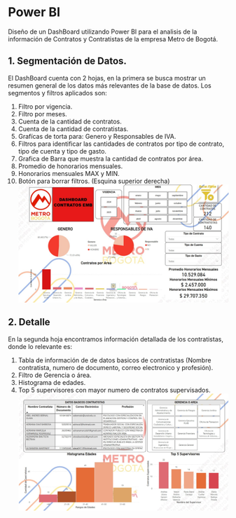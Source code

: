 # Power BI
Diseño de un DashBoard utilizando Power BI para el analisis de la información de Contratos y Contratistas de la empresa Metro de Bogotá.
## 1. Segmentación de Datos.
El DashBoard cuenta con 2 hojas, en la primera se busca mostrar un resumen general de los datos más relevantes de la base de datos. Los segmentos y filtros aplicados son:
1. Filtro por vigencia.
2. Filtro por meses.
3. Cuenta de la cantidad de contratos.
4. Cuenta de la cantidad de contratistas.
5. Grafícas de torta para: Genero y Responsables de IVA.
6. Filtros para identificar las cantidades de contratos por tipo de contrato, tipo de cuenta y tipo de gasto.
7. Grafica de Barra que muestra la cantidad de contratos por área.
8. Promedio de honorarios mensuales.
9. Honorarios mensuales MAX y MIN.
10. Botón para borrar filtros. (Esquina superior derecha)
![Screenshot of a comment on a GitHub issue showing an image, added in the Markdown, of an Octocat smiling and raising a tentacle.](Hoja1_Resumen.jpg)
## 2. Detalle
En la segunda hoja encontramos información detallada de los contratistas, donde lo relevante es:
1. Tabla de información de de datos basicos de contratistas (Nombre contratista, numero de documento, correo electronico y profesión).
2. Filtro de Gerencia o área.
3. Histograma de edades.
4. Top 5 supervisores con mayor numero de contratos supervisados.
![Screenshot of a comment on a GitHub issue showing an image, added in the Markdown, of an Octocat smiling and raising a tentacle.](Hoja2_Detalle.jpg)
